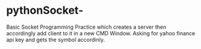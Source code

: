 # pythonSocket-
Basic Socket Programming Practice which creates a server then accordingly add client to it in a new CMD Window. Asking for yahoo finance api key and gets the symbol accordinly.
